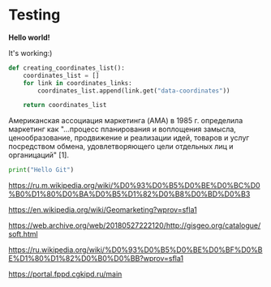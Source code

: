 # Testing

**Hello world!**

It's working:)

```py
def creating_coordinates_list():
    coordinates_list = []
    for link in coordinates_links:
        coordinates_list.append(link.get("data-coordinates"))

    return coordinates_list
```

Американская ассоциация маркетинга (AMA) в 1985 г. определила маркетинг как "...процесс планирования и воплощения замысла, ценообразование, продвижение и реализации идей, товаров и услуг посредством обмена, удовлетворяющего цели отдельных лиц и органицаций" [1]. 

```py
print("Hello Git")
```

https://ru.m.wikipedia.org/wiki/%D0%93%D0%B5%D0%BE%D0%BC%D0%B0%D1%80%D0%BA%D0%B5%D1%82%D0%B8%D0%BD%D0%B3

https://en.wikipedia.org/wiki/Geomarketing?wprov=sfla1

https://web.archive.org/web/20180527222120/http://gisgeo.org/catalogue/soft.html

https://ru.wikipedia.org/wiki/%D0%93%D0%B5%D0%BE%D0%BF%D0%BE%D1%80%D1%82%D0%B0%D0%BB?wprov=sfla1

https://portal.fppd.cgkipd.ru/main